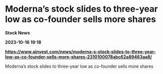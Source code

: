 # Moderna’s stock slides to three-year low as co-founder sells more shares
**Stock News**

**2023-10-16 19:18**

**https://www.ainvest.com/news/moderna-s-stock-slides-to-three-year-low-as-co-founder-sells-more-shares-2310100078abc62a89463aa8/**

Moderna’s stock slides to three-year low as co-founder sells more shares